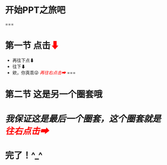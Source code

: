 # 开始PPT之旅吧
===
# 第一节 点击<font color="red">⬇</font>
- 再往下点⬇ <!-- .element: class="fragment" data-fragment-index="2" -->
- 往下⬇ <!-- .element: class="fragment" data-fragment-index="3" -->
- 欸，你真乖😜 <!-- .element: class="fragment" data-fragment-index="4" -->_<font color="red">再往右点击➡<!-- .element: class="fragment" 
data-fragment-index="5" --></font>_
===
# 第二节 这是另一个圈套哦

_我保证这是最后一个圈套，这个圈套就是<font color="red">往右点击➡<!-- .element: class="fragment" data-fragment-index="1" --></font>_
===
# 完了！^_^